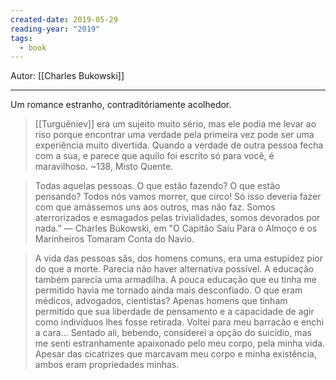 ```yaml
---
created-date: 2019-05-29
reading-year: "2019"
tags:
  - book
---
```


Autor: [[Charles Bukowski]]

---

Um romance estranho, contraditóriamente acolhedor.

> [[Turguêniev]] era um sujeito muito sério, mas ele podia me levar ao riso porque encontrar uma verdade pela primeira vez pode ser uma experiência muito divertida. Quando a verdade de outra pessoa fecha com a sua, e parece que aquilo foi escrito só para você, é maravilhoso. ~138, Misto Quente.

> Todas aquelas pessoas. O que estão fazendo? O que estão pensando? Todos nós vamos morrer, que circo! Só isso deveria fazer com que amássemos uns aos outros, mas não faz. Somos aterrorizados e esmagados pelas trivialidades, somos devorados por nada." — Charles Bukowski, em "O Capitão Saiu Para o Almoço e os Marinheiros Tomaram Conta do Navio.


> A vida das pessoas sãs, dos homens comuns, era uma estupidez pior do que a morte. Parecia não haver alternativa possível. A educação também parecia uma armadilha. A pouca educação que eu tinha me permitido havia me tornado ainda mais desconfiado. O que eram médicos, advogados, cientistas? Apenas homens que tinham permitido que sua liberdade de pensamento e a capacidade de agir como indivíduos lhes fosse retirada. Voltei para meu barracão e enchi a cara... Sentado ali, bebendo, considerei a opção do suicídio, mas me senti estranhamente apaixonado pelo meu corpo, pela minha vida. Apesar das cicatrizes que marcavam meu corpo e minha existência, ambos eram propriedades minhas.



